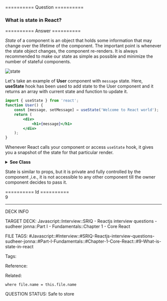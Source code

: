 ========== Question ==========  

### What is state in React?  

========== Answer ==========  

_State_ of a component is an object that holds some information that may change over the lifetime of the component. The important point is whenever the state object changes, the component re-renders. It is always recommended to make our state as simple as possible and minimize the number of stateful components.

![state](../../../../images/state.jpg)

Let's take an example of **User** component with `message` state. Here, **useState** hook has been used to add state to the User component and it returns an array with current state and function to update it.

```jsx
import { useState } from 'react';
function User() {
    const [message, setMessage] = useState('Welcome to React world');
    return (
        <div>
            <h1>{message}</h1>
        </div>
    );
}
```

Whenever React calls your component or access `useState` hook, it gives you a snapshot of the state for that particular render.

<details><summary><b>See Class</b></summary>

<p>

```jsx
import React from 'react';
class User extends React.Component {
    constructor(props) {
        super(props);
        this.state = {
            message: 'Welcome to React world',
        };
    }
    render() {
        return (
            <div>
                <h1>{this.state.message}</h1>
            </div>
        );
    }
}
```

</p>

</details>

State is similar to props, but it is private and fully controlled by the component ,i.e., it is not accessible to any other component till the owner component decides to pass it.

========== Id ==========  
9

---

DECK INFO

TARGET DECK: Javascript::Interview::SRIQ - Reactjs interview questions - sudheer jonna::Part I - Fundamentals::Chapter 1 - Core React

FILE TAGS: #Javascript::#Interview::#SRIQ-Reactjs-interview-questions-sudheer-jonna::#Part-I-Fundamentals::#Chapter-1-Core-React::#9-What-is-state-in-react

Tags:

Reference:

Related:

```dataview
where file.name = this.file.name
```
QUESTION STATUS: Safe to store
